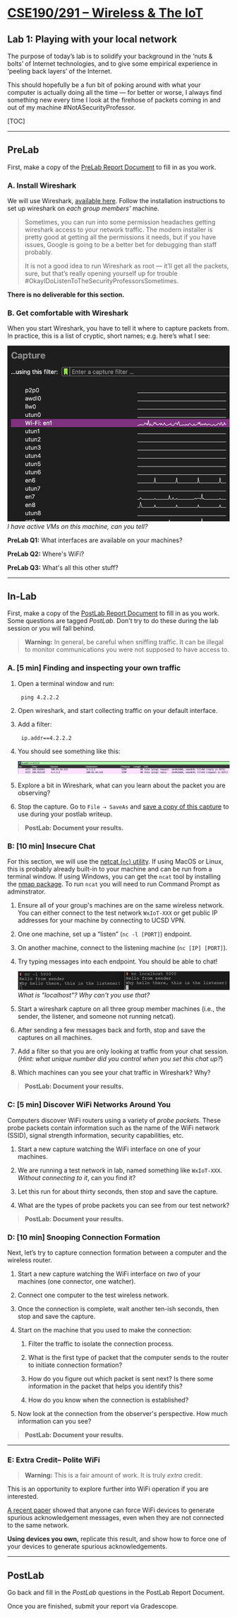 # [CSE190/291 – Wireless & The IoT](../labs.html)

## Lab 1: Playing with your local network

The purpose of today’s lab is to solidify your background in the ‘nuts & bolts’ of Internet technologies, and to give some empirical experience in ‘peeling back layers’ of the Internet.

This should hopefully be a fun bit of poking around with what your computer is actually doing all the time — for better or worse, I always find something new every time I look at the firehose of packets coming in and out of my machine #NotASecurityProfessor.

[TOC]

---

## PreLab

First, make a copy of the [PreLab Report Document][prelab1] to fill in as you work.

### A. Install Wireshark

We will use Wireshark, [available here](https://www.wireshark.org/).
Follow the installation instructions to set up wireshark on _each group members'_ machine.

> Sometimes, you can run into some permission headaches getting wireshark access to your network traffic.
> The modern installer is pretty good at getting all the permissions it needs, but if you have issues, Google is going to be a better bet for debugging than staff probably.
>
> It is not a good idea to run Wireshark as root — it’ll get all the packets, sure, but that’s really opening yourself up for trouble #OkayIDoListenToTheSecurityProfessorsSometimes.

__There is no deliverable for this section.__


### B. Get comfortable with Wireshark

When you start Wireshark, you have to tell it where to capture packets from.
In practice, this is a list of cryptic, short names; e.g. here’s what I see:

![Screenshot of Wireshark GUI showing the interfaces list](interfaceList.png)
_I have active VMs on this machine, can you tell?_

**PreLab Q1:** What interfaces are available on your machines?

**PreLab Q2:** Where's WiFi?

**PreLab Q3:** What's all this other stuff?


---




## In-Lab

First, make a copy of the [PostLab Report Document][postlab1] to fill in as you work.
Some questions are tagged _PostLab_.
Don't try to do these during the lab session or you will fall behind.

> **Warning:** In general, be careful when sniffing traffic.
> It can be illegal to monitor communications you were not supposed to have access to.

### A. [5 min] Finding and inspecting your own traffic

1. Open a terminal window and run:

        ping 4.2.2.2

1. Open wireshark, and start collecting traffic on your default interface.

1. Add a filter:

        ip.addr==4.2.2.2

1. You should see something like this:

    ![Example of captured ping packets](pingCapture.png)

1. Explore a bit in Wireshark, what can you learn about the packet you are observing?

1. Stop the capture. Go to `File → SaveAs` and
   [save a copy of this capture][wiresharkSaveDirections] to use during your postlab writeup.


> **PostLab: Document your results.**



### B: [10 min] Insecure Chat

For this section, we will use the [netcat (`nc`) utility](https://en.wikipedia.org/wiki/Netcat).
If using MacOS or Linux, this is probably already built-in to your machine and can be run from a terminal window. 
If using Windows, you can get the `ncat` tool by installing the [nmap package](https://nmap.org/download.html#windows). To run `ncat` you will need to run Command Prompt as adminstrator.

1. Ensure all of your group's machines are on the same wireless network. You can either connect to the test network `WxIoT-XXX` or get public IP addresses for your machine by connecting to UCSD VPN. 

1. One one machine, set up a “listen” (`nc -l [PORT]`) endpoint.

1. On another machine, connect to the listening machine (`nc [IP] [PORT]`).

1. Try typing messages into each endpoint. You should be able to chat!

    ![Screenshot of a local netcat chat session](netcatExample.png)
    _What is "localhost"? Why can't you use that?_

1. Start a wireshark capture on all three group member machines (i.e., the
   sender, the listener, and someone not running netcat).

1. After sending a few messages back and forth, stop and save the captures on all machines.

1. Add a filter so that you are only looking at traffic from your chat session.
   (_Hint: what unique number did you control when you set this chat up?_)

1. Which machines can you see your chat traffic in Wireshark? Why?

> **PostLab: Document your results.**



### C: [5 min] Discover WiFi Networks Around You

Computers discover WiFi routers using a variety of _probe packets_.
These probe packets contain information such as the name of the WiFi network (SSID), signal strength information, security capabilities, etc.

1. Start a new capture watching the WiFi interface on one of your machines.

1. We are running a test network in lab, named something like `WxIoT-XXX`.
   _Without connecting to it_, can you find it?

1. Let this run for about thirty seconds, then stop and save the capture.

1. What are the types of probe packets you can see from our test network?

> **PostLab: Document your results.**



### D: [10 min] Snooping Connection Formation

Next, let’s try to capture connection formation between a computer and the wireless router.

1. Start a new capture watching the WiFi interface on _two_ of your machines (one connector, one watcher).

1. Connect one computer to the test wireless network.

1. Once the connection is complete, wait another ten-ish seconds, then stop and save the capture.

1. Start on the machine that you used to make the connection:

    1. Filter the traffic to isolate the connection process.

    1. What is the first type of packet that the computer sends to the router to initiate connection formation?

    1. How do you figure out which packet is sent next? Is there some information in the packet that helps you identify this?

    1. How do you know when the connection is established?

1. Now look at the connection from the observer's perspective.
   How much information can you see?

> **PostLab: Document your results.**


---

### E: Extra Credit– Polite WiFi

> **Warning:** This is a fair amount of work.
> It is truly _extra_ credit.

This is an opportunity to explore further into WiFi operation if you are interested.

[A recent paper][politeWifi] showed that anyone can force WiFi devices to
generate spurious acknowledgement messages, even when they are not connected to
the same network.

**Using devices you own,** replicate this result, and show how to force one of
your devices to generate spurious acknowledgements.


---


## PostLab

Go back and fill in the _PostLab_ questions in the PostLab Report Document.

Once you are finished, submit your report via Gradescope.



[prelab1]: https://docs.google.com/document/d/1C9w9rrGac0Vdf0zN1_VMs1bQ4JD2F1WXLCKaRAAOVCo/
[postlab1]: https://docs.google.com/document/d/1CePm0s07Tmdg0lKCjiWVnsKrav0tng1kbLPH6wSlebY/
[wiresharkSaveDirections]: https://www.wireshark.org/docs/wsug_html_chunked/ChIOSaveSection.html
[politeWifi]: http://web.cs.ucla.edu/~omid/Papers/Hotnets20b.pdf
